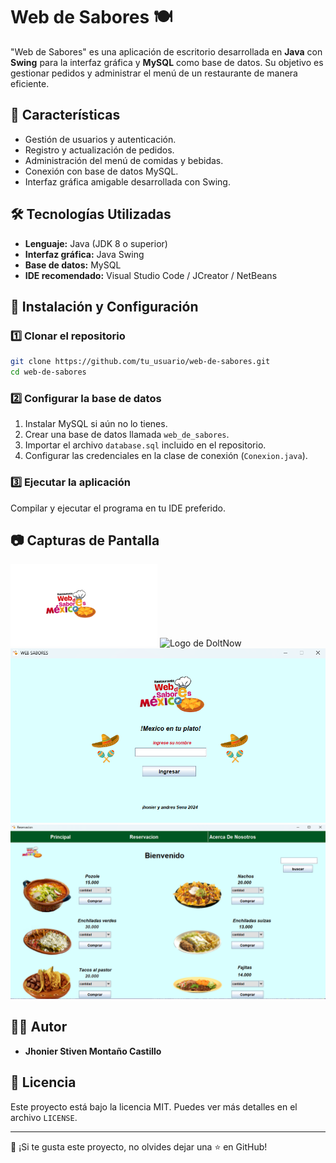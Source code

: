 # Web de Sabores 🍽️

"Web de Sabores" es una aplicación de escritorio desarrollada en **Java** con **Swing** para la interfaz gráfica y **MySQL** como base de datos. Su objetivo es gestionar pedidos y administrar el menú de un restaurante de manera eficiente.

## 📌 Características
- Gestión de usuarios y autenticación.
- Registro y actualización de pedidos.
- Administración del menú de comidas y bebidas.
- Conexión con base de datos MySQL.
- Interfaz gráfica amigable desarrollada con Swing.

## 🛠️ Tecnologías Utilizadas
- **Lenguaje:** Java (JDK 8 o superior)
- **Interfaz gráfica:** Java Swing
- **Base de datos:** MySQL
- **IDE recomendado:** Visual Studio Code / JCreator / NetBeans

## 🚀 Instalación y Configuración

### 1️⃣ Clonar el repositorio
```bash
git clone https://github.com/tu_usuario/web-de-sabores.git
cd web-de-sabores
```

### 2️⃣ Configurar la base de datos
1. Instalar MySQL si aún no lo tienes.
2. Crear una base de datos llamada `web_de_sabores`.
3. Importar el archivo `database.sql` incluido en el repositorio.
4. Configurar las credenciales en la clase de conexión (`Conexion.java`).

### 3️⃣ Ejecutar la aplicación
Compilar y ejecutar el programa en tu IDE preferido.

## 📷 Capturas de Pantalla
![Logo de Web de saborees](/images/logo.png)
![Logo de DoltNow](img/logo.png)
![Pantalla de inicio](/images/Captura%20de%20pantalla%202025-03-21%20160134.png)
![Apartado de reservación](/images/Captura%20de%20pantalla%202025-03-21%20160156.png)


## 👨‍💻 Autor
- **Jhonier Stiven Montaño Castillo**

## 📜 Licencia
Este proyecto está bajo la licencia MIT. Puedes ver más detalles en el archivo `LICENSE`.

---
📢 ¡Si te gusta este proyecto, no olvides dejar una ⭐ en GitHub!

